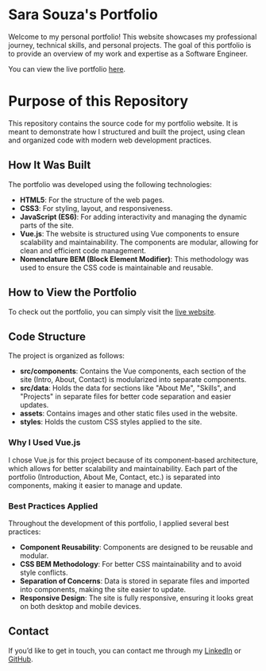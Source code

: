 # **Sara Souza's Portfolio**

Welcome to my personal portfolio! This website showcases my professional journey, technical skills, and personal projects. The goal of this portfolio is to provide an overview of my work and expertise as a Software Engineer. 

You can view the live portfolio [here](https://sarasouza18.github.io/Portfolio/).

# **Purpose of this Repository**

This repository contains the source code for my portfolio website. It is meant to demonstrate how I structured and built the project, using clean and organized code with modern web development practices.

## **How It Was Built**

The portfolio was developed using the following technologies:

- **HTML5**: For the structure of the web pages.
- **CSS3**: For styling, layout, and responsiveness.
- **JavaScript (ES6)**: For adding interactivity and managing the dynamic parts of the site.
- **Vue.js**: The website is structured using Vue components to ensure scalability and maintainability. The components are modular, allowing for clean and efficient code management.
- **Nomenclature BEM (Block Element Modifier)**: This methodology was used to ensure the CSS code is maintainable and reusable.

## **How to View the Portfolio**

To check out the portfolio, you can simply visit the [live website](https://sarasouza18.github.io/Portfolio/).

## **Code Structure**

The project is organized as follows:

- **src/components**: Contains the Vue components, each section of the site (Intro, About, Contact) is modularized into separate components.
- **src/data**: Holds the data for sections like "About Me", "Skills", and "Projects" in separate files for better code separation and easier updates.
- **assets**: Contains images and other static files used in the website.
- **styles**: Holds the custom CSS styles applied to the site.

### **Why I Used Vue.js**

I chose Vue.js for this project because of its component-based architecture, which allows for better scalability and maintainability. Each part of the portfolio (Introduction, About Me, Contact, etc.) is separated into components, making it easier to manage and update. 

### **Best Practices Applied**

Throughout the development of this portfolio, I applied several best practices:

- **Component Reusability**: Components are designed to be reusable and modular.
- **CSS BEM Methodology**: For better CSS maintainability and to avoid style conflicts.
- **Separation of Concerns**: Data is stored in separate files and imported into components, making the site easier to update.
- **Responsive Design**: The site is fully responsive, ensuring it looks great on both desktop and mobile devices.

## **Contact**

If you’d like to get in touch, you can contact me through my [LinkedIn](https://www.linkedin.com/in/sara-souza-931337116) or [GitHub](https://github.com/sarasouza18).


